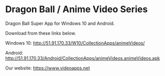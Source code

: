 # Dragon Ball / Anime Video Series
Dragon Ball Super App for Windows 10 and Android.

Download from these links below.

Windows 10:
http://51.91.170.33/W10/CollectionApps/animeVideos/


Android:
http://51.91.170.33/Android/CollectionApps/animeVideos.animeVideos.apk


Our website:
https://www.videoapps.net




